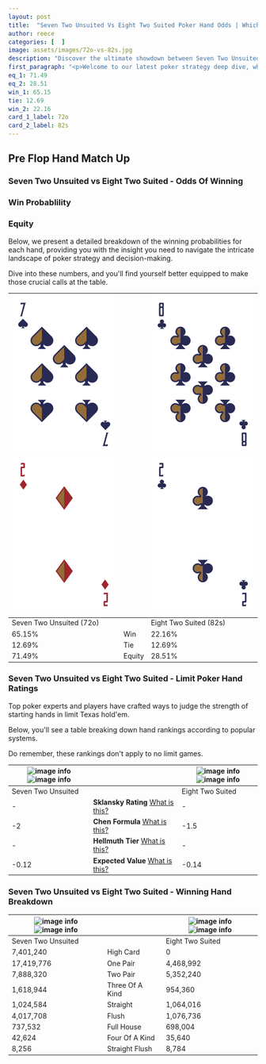 ```yaml
---
layout: post
title:  "Seven Two Unsuited Vs Eight Two Suited Poker Hand Odds | Which Is The Better Hand In Poker? A Complete Guide"
author: reece
categories: [  ]
image: assets/images/72o-vs-82s.jpg
description: "Discover the ultimate showdown between Seven Two Unsuited and Eight Two Suited in poker! Uncover the odds, strategies, and scenarios where one hand triumphs over the other. Get ready to up your poker game with this thrilling analysis."
first_paragraph: "<p>Welcome to our latest poker strategy deep dive, where we're pitting two distinct hands against each other in a high-stakes showdown: Seven Two Unsuited vs Eight Two Suited.</p><p>In the dynamic world of poker, every decision counts, and knowing which hand holds the upper hand is key to your success at the table.</p><p>In this article, we'll dissect these two hands, explore the scenarios where one dominates the other, and equip you with the knowledge to make strategic choices that can tip the odds in your favor.</p><p>Get ready to unravel the intriguing dynamics of these poker hands and elevate your game to new heights.</p>"
eq_1: 71.49
eq_2: 28.51
win_1: 65.15
tie: 12.69
win_2: 22.16
card_1_label: 72o
card_2_label: 82s
---
```




[comment]: # (sp0)

## Pre Flop Hand Match Up

<div class="table hand-ratings" markdown="1"> 



### Seven Two Unsuited vs Eight Two Suited - Odds Of Winning


  
<div class="row graphs"> 
<div class="col-lg-6">
    <h3>Win Probablility</h3>
    <canvas id="WinChart"></canvas>
</div>
<div class="col-lg-6">
    <h3>Equity</h3>
    <canvas id="EquityChart"></canvas>
</div>
</div>

  Below, we present a detailed breakdown of the winning probabilities for each hand, providing you with the insight you need to navigate the intricate landscape of poker strategy and decision-making. 

Dive into these numbers, and you'll find yourself better equipped to make those crucial calls at the table.


    
| ![image info](assets/images/hand1/7.png) ![image info](assets/images/hand1/2o.png) |  | ![image info](assets/images/hand2/8.png) ![image info](assets/images/hand2/2.png) |
| -------- | -------- | -------- |
| Seven Two Unsuited (72o) |  | Eight Two Suited (82s) |
| 65.15% | Win | 22.16% |
| 12.69% | Tie | 12.69% |
| 71.49% | Equity | 28.51% |




[comment]: # (sp1)



### Seven Two Unsuited vs Eight Two Suited - Limit Poker Hand Ratings

Top poker experts and players have crafted ways to judge the strength of starting hands in limit Texas hold'em. 

Below, you'll see a table breaking down hand rankings according to popular systems. 

Do remember, these rankings don't apply to no limit games.


    
| ![image info](https://www.riverpairs.com/assets/images/hand1/7.png) ![image info](https://www.riverpairs.com/assets/images/hand1/2o.png) |  | ![image info](https://www.riverpairs.com/assets/images/hand2/8.png) ![image info](https://www.riverpairs.com/assets/images/hand2/2.png) |
| -------- | -------- | -------- |
| Seven Two Unsuited |  | Eight Two Suited |
| - | **Sklansky Rating** [What is this?](/sklansky-rating-explained) | - |
| -2 | **Chen Formula** [What is this?](/chen-formula-explained) | -1.5 |
| - | **Hellmuth Tier** [What is this?](/Hellmuth-tier-explained) | - |
| -0.12 | **Expected Value** [What is this?](/expected-value-explained) | -0.14 |




[comment]: # (sp2)



### Seven Two Unsuited vs Eight Two Suited - Winning Hand Breakdown


    
| ![image info](https://www.riverpairs.com/assets/images/hand1/7.png) ![image info](https://www.riverpairs.com/assets/images/hand1/2o.png) |  | ![image info](https://www.riverpairs.com/assets/images/hand2/8.png) ![image info](https://www.riverpairs.com/assets/images/hand2/2.png) |
| -------- | -------- | -------- |
| Seven Two Unsuited |  | Eight Two Suited |
| 7,401,240 | High Card | 0 |
| 17,419,776 | One Pair | 4,468,992 |
| 7,888,320 | Two Pair | 5,352,240 |
| 1,618,944 | Three Of A Kind | 954,360 |
| 1,024,584 | Straight | 1,064,016 |
| 4,017,708 | Flush | 1,076,736 |
| 737,532 | Full House | 698,004 |
| 42,624 | Four Of A Kind | 35,640 |
| 8,256 | Straight Flush | 8,784 |




[comment]: # (sp3)



</div>

[comment]: # (sp4)



[comment]: # (sp5)

